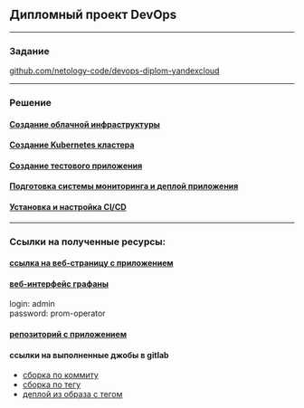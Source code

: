 ## Дипломный проект DevOps

---

### Задание

[github.com/netology-code/devops-diplom-yandexcloud](https://github.com/netology-code/devops-diplom-yandexcloud)

---

### Решение

#### [Создание облачной инфраструктуры](./terraform)

#### [Создание Kubernetes кластера](./kubespray)

#### [Создание тестового приложения](./app)

#### [Подготовка системы мониторинга и деплой приложения](./monitoring)

#### [Установка и настройка CI/CD](./ci-cd)

---

### Ссылки на полученные ресурсы:

#### [ссылка на веб-страницу с приложением](http://84.201.154.105/)

#### [веб-интерфейс графаны](http://62.84.114.112:3000/)
login: admin  
password: prom-operator

#### [репозиторий с приложением](https://gitlab.com/maxship/my-k8s-app)

#### ссылки на выполненные джобы в gitlab

- [сборка по коммиту ](https://gitlab.com/maxship/my-k8s-app/-/jobs/2960186767)
- [сборка по тегу](https://gitlab.com/maxship/my-k8s-app/-/jobs/2960191452)
- [деплой из образа с тегом](https://gitlab.com/maxship/my-k8s-app/-/jobs/2960191455)